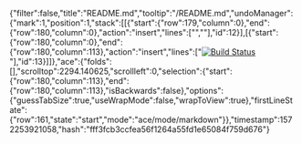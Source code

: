 {"filter":false,"title":"README.md","tooltip":"/README.md","undoManager":{"mark":1,"position":1,"stack":[[{"start":{"row":179,"column":0},"end":{"row":180,"column":0},"action":"insert","lines":["",""],"id":12}],[{"start":{"row":180,"column":0},"end":{"row":180,"column":113},"action":"insert","lines":["[![Build Status](https://travis-ci.org/Rasquin/auction.svg?branch=master)](https://travis-ci.org/Rasquin/auction)"],"id":13}]]},"ace":{"folds":[],"scrolltop":2294.140625,"scrollleft":0,"selection":{"start":{"row":180,"column":113},"end":{"row":180,"column":113},"isBackwards":false},"options":{"guessTabSize":true,"useWrapMode":false,"wrapToView":true},"firstLineState":{"row":161,"state":"start","mode":"ace/mode/markdown"}},"timestamp":1572253921058,"hash":"fff3fcb3ccfea56f1264a55fd1e65084f759d676"}